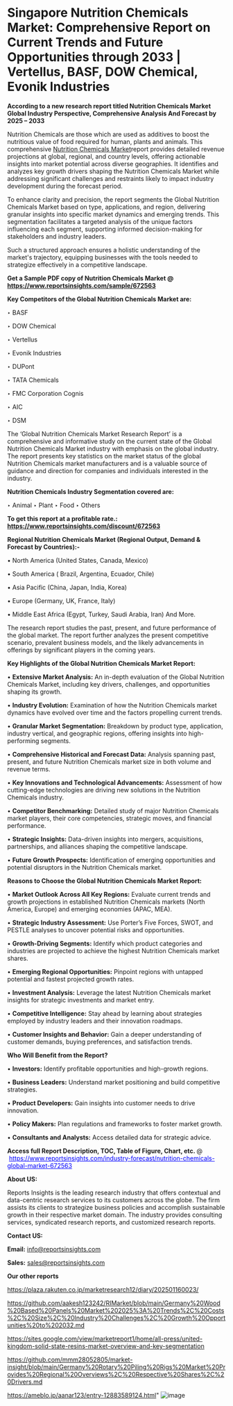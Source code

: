 # Singapore Nutrition Chemicals Market: Comprehensive Report on Current Trends and Future Opportunities through 2033 | Vertellus, BASF, DOW Chemical, Evonik Industries

<strong>According to a new research report titled Nutrition Chemicals Market Global Industry Perspective, Comprehensive Analysis And Forecast by 2025 – 2033</strong>

Nutrition Chemicals are those which are used as additives to boost the nutritious value of food required for human, plants and animals. This comprehensive <a href=https://www.reportsinsights.com/sample/672563>Nutrition Chemicals Market</a>report provides detailed revenue projections at global, regional, and country levels, offering actionable insights into market potential across diverse geographies. It identifies and analyzes key growth drivers shaping the Nutrition Chemicals Market while addressing significant challenges and restraints likely to impact industry development during the forecast period.

To enhance clarity and precision, the report segments the Global Nutrition Chemicals Market based on type, applications, and region, delivering granular insights into specific market dynamics and emerging trends. This segmentation facilitates a targeted analysis of the unique factors influencing each segment, supporting informed decision-making for stakeholders and industry leaders.

Such a structured approach ensures a holistic understanding of the market's trajectory, equipping businesses with the tools needed to strategize effectively in a competitive landscape.

<strong>Get a Sample PDF copy of Nutrition Chemicals Market </strong><strong>@<a href=https://www.reportsinsights.com/sample/672563 style=color:#0000ff;> https://www.reportsinsights.com/sample/672563</a></strong></font>

<strong>Key Competitors of the Global Nutrition Chemicals Market are:</strong>

‣ BASF

‣ DOW Chemical

‣ Vertellus

‣ Evonik Industries

‣ DUPont

‣ TATA Chemicals

‣ FMC Corporation Cognis

‣ AIC

‣ DSM

The ‘Global Nutrition Chemicals Market Research Report’ is a comprehensive and informative study on the current state of the Global Nutrition Chemicals Market industry with emphasis on the global industry. The report presents key statistics on the market status of the global Nutrition Chemicals market manufacturers and is a valuable source of guidance and direction for companies and individuals interested in the industry.

<strong>Nutrition Chemicals Industry Segmentation covered are:</strong>

‣ Animal
‣ Plant
‣ Food
‣ Others

<strong>To get this report at a profitable rate.: <a href=https://www.reportsinsights.com/discount/672563 style=color:#0000ff;>https://www.reportsinsights.com/discount/672563</a></strong></font>

<strong>Regional Nutrition Chemicals Market (Regional Output, Demand &amp; Forecast by Countries):-</strong>

• North America (United States, Canada, Mexico)

• South America ( Brazil, Argentina, Ecuador, Chile)

• Asia Pacific (China, Japan, India, Korea)

• Europe (Germany, UK, France, Italy)

• Middle East Africa (Egypt, Turkey, Saudi Arabia, Iran) And More.

The research report studies the past, present, and future performance of the global market. The report further analyzes the present competitive scenario, prevalent business models, and the likely advancements in offerings by significant players in the coming years.

<strong>Key Highlights of the Global Nutrition Chemicals Market Report:</strong>

• <strong>Extensive Market Analysis:</strong> An in-depth evaluation of the Global Nutrition Chemicals Market, including key drivers, challenges, and opportunities shaping its growth.

• <strong>Industry Evolution:</strong> Examination of how the Nutrition Chemicals market dynamics have evolved over time and the factors propelling current trends.

• <strong>Granular Market Segmentation:</strong> Breakdown by product type, application, industry vertical, and geographic regions, offering insights into high-performing segments.

• <strong>Comprehensive Historical and Forecast Data:</strong> Analysis spanning past, present, and future Nutrition Chemicals market size in both volume and revenue terms.

• <strong>Key Innovations and Technological Advancements:</strong> Assessment of how cutting-edge technologies are driving new solutions in the Nutrition Chemicals industry.

• <strong>Competitor Benchmarking:</strong> Detailed study of major Nutrition Chemicals market players, their core competencies, strategic moves, and financial performance.

• <strong>Strategic Insights:</strong> Data-driven insights into mergers, acquisitions, partnerships, and alliances shaping the competitive landscape.

• <strong>Future Growth Prospects:</strong> Identification of emerging opportunities and potential disruptors in the Nutrition Chemicals market.

<strong>Reasons to Choose the Global Nutrition Chemicals Market Report:</strong>

• <strong>Market Outlook Across All Key Regions:</strong> Evaluate current trends and growth projections in established Nutrition Chemicals markets (North America, Europe) and emerging economies (APAC, MEA).

• <strong>Strategic Industry Assessment:</strong> Use Porter’s Five Forces, SWOT, and PESTLE analyses to uncover potential risks and opportunities.

• <strong>Growth-Driving Segments:</strong> Identify which product categories and industries are projected to achieve the highest Nutrition Chemicals market shares.

• <strong>Emerging Regional Opportunities:</strong> Pinpoint regions with untapped potential and fastest projected growth rates.

• <strong>Investment Analysis:</strong> Leverage the latest Nutrition Chemicals market insights for strategic investments and market entry.

• <strong>Competitive Intelligence:</strong> Stay ahead by learning about strategies employed by industry leaders and their innovation roadmaps.

• <strong>Customer Insights and Behavior:</strong> Gain a deeper understanding of customer demands, buying preferences, and satisfaction trends.

<strong>Who Will Benefit from the Report?</strong>

• <strong>Investors:</strong> Identify profitable opportunities and high-growth regions.

• <strong>Business Leaders:</strong> Understand market positioning and build competitive strategies.

• <strong>Product Developers:</strong> Gain insights into customer needs to drive innovation.

• <strong>Policy Makers:</strong> Plan regulations and frameworks to foster market growth.

• <strong>Consultants and Analysts:</strong> Access detailed data for strategic advice.
</ul>
<strong>Access full Report Description, TOC, Table of Figure, Chart, etc. </strong>@  <a href=https://www.reportsinsights.com/industry-forecast/nutrition-chemicals-global-market-672563 style=color:#0000ff;>https://www.reportsinsights.com/industry-forecast/nutrition-chemicals-global-market-672563</a></font>

<strong><strong>About US</strong>:</strong>

Reports Insights is the leading research industry that offers contextual and data-centric research services to its customers across the globe. The firm assists its clients to strategize business policies and accomplish sustainable growth in their respective market domain. The industry provides consulting services, syndicated research reports, and customized research reports.

<strong>Contact US:</strong>

<p class=""""><b>Email:</b> <a href=mailto:info@reportsinsights.com>info@reportsinsights.com</a></p>
<p class=""""><b>Sales:</b> <a href=mailto:sales@reportsinsights.com>sales@reportsinsights.com</a></p>

<strong>Our other reports</strong>

<a href=https://plaza.rakuten.co.jp/marketresearch12/diary/202501160023/>https://plaza.rakuten.co.jp/marketresearch12/diary/202501160023/</a>

<a href=https://github.com/aakesh123242/RIMarket/blob/main/Germany%20Wood%20Based%20Panels%20Market%202025%3A%20Trends%2C%20Costs%2C%20Size%2C%20Industry%20Challenges%2C%20Growth%20Opportunities%20to%202032.md>https://github.com/aakesh123242/RIMarket/blob/main/Germany%20Wood%20Based%20Panels%20Market%202025%3A%20Trends%2C%20Costs%2C%20Size%2C%20Industry%20Challenges%2C%20Growth%20Opportunities%20to%202032.md</a>

<a href=https://sites.google.com/view/marketreport1/home/all-press/united-kingdom-solid-state-resins-market-overview-and-key-segmentation>https://sites.google.com/view/marketreport1/home/all-press/united-kingdom-solid-state-resins-market-overview-and-key-segmentation</a>

<a href=https://github.com/mmm28052805/market-insight/blob/main/Germany%20Rotary%20Piling%20Rigs%20Market%20Provides%20Regional%20Overviews%2C%20Respective%20Shares%2C%20Drivers.md>https://github.com/mmm28052805/market-insight/blob/main/Germany%20Rotary%20Piling%20Rigs%20Market%20Provides%20Regional%20Overviews%2C%20Respective%20Shares%2C%20Drivers.md</a>

<a href=https://ameblo.jp/aanar123/entry-12883589124.html>https://ameblo.jp/aanar123/entry-12883589124.html</a>"
![image](https://github.com/user-attachments/assets/7a8ba57e-dad4-4247-827f-014206ad5296)
